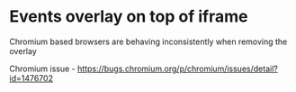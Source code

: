 # Events overlay on top of iframe

Chromium based browsers are behaving inconsistently when removing the overlay

Chromium issue - https://bugs.chromium.org/p/chromium/issues/detail?id=1476702
